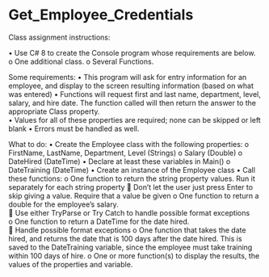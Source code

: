 # Get_Employee_Credentials

Class assignment instructions: 

•	Use C# 8 to create the Console program whose requirements are below.  
o	One additional class. 
o	Several Functions.

Some requirements:
•	This program will ask for entry information for an employee, and display to the screen resulting information (based on what was entered)
•	Functions will request first and last name, department, level, salary, and hire date.  The function called will then return the answer to the appropriate Class property.  
•	Values for all of these properties are required; none can be skipped or left blank
•	Errors must be handled as well.  

What to do:
•	Create the Employee class with the following properties:
o	FirstName, LastName, Department, Level (Strings)
o	Salary (Double)
o	DateHired (DateTime)
•	Declare at least these variables in Main()
o	DateTraining (DateTime)
•	Create an instance of the Employee class
•	Call these functions:
o	One function to return the string property values.  Run it separately for each string property 
	Don’t let the user just press Enter to skip giving a value.  Require that a value be given
o	One function to return a double for the employee’s salary.  
	Use either TryParse or Try Catch to handle possible format exceptions  
o	One function to return a DateTime for the date hired.  
	Handle possible format exceptions
o	One function that takes the date hired, and returns the date that is 100 days after the date hired.  This is saved to the DateTraining variable, since the employee must take training within 100 days of hire.
o	One or more function(s) to display the results, the values of the properties and variable.

